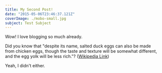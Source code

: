 ```yaml
---
title: My Second Post!
date: "2015-05-06T23:46:37.121Z"
coverImage: ./mobo-small.jpg
subject: Test Subject
---
```


Wow! I love blogging so much already.

Did you know that "despite its name, salted duck eggs can also be made from
chicken eggs, though the taste and texture will be somewhat different, and the
egg yolk will be less rich."?
([Wikipedia Link](https://en.wikipedia.org/wiki/Salted_duck_egg))

Yeah, I didn't either.
